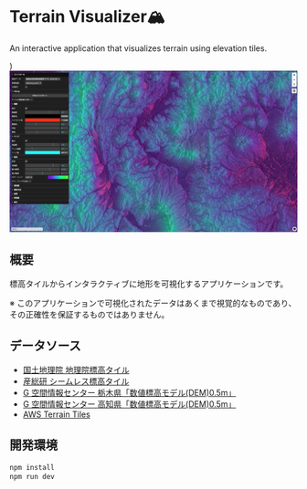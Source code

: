 # Terrain Visualizer🏔️

An interactive application that visualizes terrain using elevation tiles.

)
![alt text](image.png)

## 概要

標高タイルからインタラクティブに地形を可視化するアプリケーションです。

※ このアプリケーションで可視化されたデータはあくまで視覚的なものであり、その正確性を保証するものではありません。

## データソース

- [国土地理院 地理院標高タイル](https://maps.gsi.go.jp/development/ichiran.html)
- [産総研 シームレス標高タイル](https://tiles.gsj.jp/tiles/elev/tiles.html#h_hyogo)
- [G 空間情報センター 栃木県「数値標高モデル(DEM)0.5m」](https://www.geospatial.jp/ckan/dataset/dem05_tochigi)
- [G 空間情報センター 高知県「数値標高モデル(DEM)0.5m」](https://www.geospatial.jp/ckan/dataset/dem05_kochi)
- [AWS Terrain Tiles](https://aws.amazon.com/marketplace/pp/prodview-x7vtai3hasf26#resources/)

## 開発環境

```
npm install
npm run dev
```
